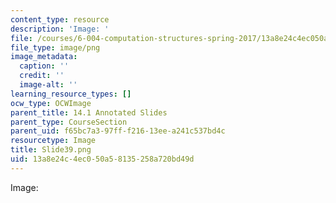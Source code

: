 ```yaml
---
content_type: resource
description: 'Image: '
file: /courses/6-004-computation-structures-spring-2017/13a8e24c4ec050a58135258a720bd49d_Slide39.png
file_type: image/png
image_metadata:
  caption: ''
  credit: ''
  image-alt: ''
learning_resource_types: []
ocw_type: OCWImage
parent_title: 14.1 Annotated Slides
parent_type: CourseSection
parent_uid: f65bc7a3-97ff-f216-13ee-a241c537bd4c
resourcetype: Image
title: Slide39.png
uid: 13a8e24c-4ec0-50a5-8135-258a720bd49d
---
```

Image: 


